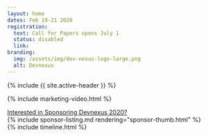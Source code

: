 ```yaml
---
layout: home
dates: Feb 19-21 2020
registration:
  text: Call for Papers opens July 1
  status: disabled
  link:
branding:
  img: /assets/img/dev-nexus-logo-large.png
  alt: Devnexus
---
```


{% include {{ site.active-header }} %}

{% include marketing-video.html %}

<div class="row">
<a name="sponsorlist"></a>
      <div class="featured-header">
        <a class="action-header" href="https://ajug.typeform.com/to/BTa7bZ">Interested in Sponsoring Devnexus 2020?</a>
      </div>
{% include sponsor-listing.md rendering="sponsor-thumb.html" %}
</div>
<div class="row">
<a name="timeline"></a>
{% include timeline.html %}
</div>
